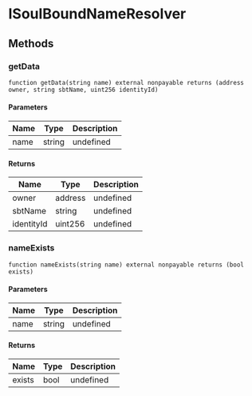 # ISoulBoundNameResolver









## Methods

### getData

```solidity
function getData(string name) external nonpayable returns (address owner, string sbtName, uint256 identityId)
```





#### Parameters

| Name | Type | Description |
|---|---|---|
| name | string | undefined |

#### Returns

| Name | Type | Description |
|---|---|---|
| owner | address | undefined |
| sbtName | string | undefined |
| identityId | uint256 | undefined |

### nameExists

```solidity
function nameExists(string name) external nonpayable returns (bool exists)
```





#### Parameters

| Name | Type | Description |
|---|---|---|
| name | string | undefined |

#### Returns

| Name | Type | Description |
|---|---|---|
| exists | bool | undefined |




